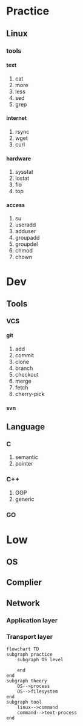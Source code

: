 # Practice

## Linux

### tools

#### text

1. cat
2. more
3. less
4. sed
5. grep

#### internet

1. rsync
2. wget
3. curl

#### hardware

1. sysstat
2. iostat
3. fio
4. top

#### access

1. su
2. useradd
3. adduser
4. groupadd
5. groupdel
6. chmod
7. chown

# Dev

## Tools

### VCS

#### git

1. add
2. commit
3. clone
4. branch
5. checkout
6. merge
7. fetch
8. cherry-pick

#### svn

## Language

### C

1. semantic
2. pointer

### C++

1. OOP
2. generic

### GO

# Low

## OS

## Complier

## Network

### Application layer

### Transport layer

```mermaid
flowchart TD
subgraph practice
	subgraph OS level
	
	end
end
subgraph theory
	OS-->process
	OS-->filesystem
end
subgraph tool
	linux-->command
	command-->text-process
end
```

